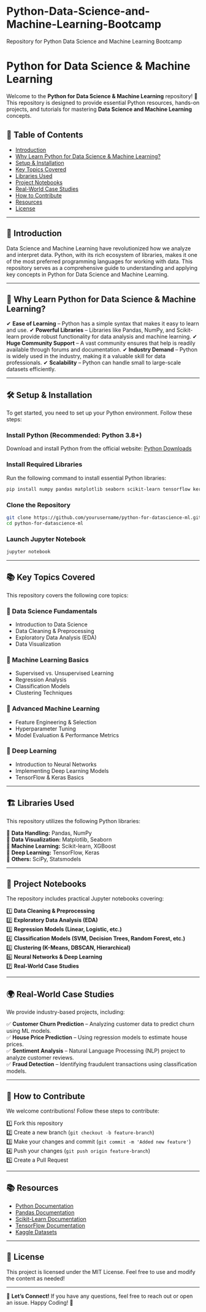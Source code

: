 # Python-Data-Science-and-Machine-Learning-Bootcamp
Repository for Python Data Science and Machine Learning Bootcamp

# Python for Data Science & Machine Learning

Welcome to the **Python for Data Science & Machine Learning** repository! 🚀 This repository is designed to provide essential Python resources, hands-on projects, and tutorials for mastering **Data Science and Machine Learning** concepts.

## 📌 Table of Contents

- [Introduction](#introduction)
- [Why Learn Python for Data Science & Machine Learning?](#why-learn-python-for-data-science--machine-learning)
- [Setup & Installation](#setup--installation)
- [Key Topics Covered](#key-topics-covered)
- [Libraries Used](#libraries-used)
- [Project Notebooks](#project-notebooks)
- [Real-World Case Studies](#real-world-case-studies)
- [How to Contribute](#how-to-contribute)
- [Resources](#resources)
- [License](#license)

---

## 📖 Introduction

Data Science and Machine Learning have revolutionized how we analyze and interpret data. Python, with its rich ecosystem of libraries, makes it one of the most preferred programming languages for working with data. This repository serves as a comprehensive guide to understanding and applying key concepts in Python for Data Science and Machine Learning.

---

## 🤔 Why Learn Python for Data Science & Machine Learning?

✔ **Ease of Learning** – Python has a simple syntax that makes it easy to learn and use.
✔ **Powerful Libraries** – Libraries like Pandas, NumPy, and Scikit-learn provide robust functionality for data analysis and machine learning.
✔ **Huge Community Support** – A vast community ensures that help is readily available through forums and documentation.
✔ **Industry Demand** – Python is widely used in the industry, making it a valuable skill for data professionals.
✔ **Scalability** – Python can handle small to large-scale datasets efficiently.

---

## 🛠 Setup & Installation

To get started, you need to set up your Python environment. Follow these steps:

### Install Python (Recommended: Python 3.8+)
Download and install Python from the official website: [Python Downloads](https://www.python.org/downloads/)

### Install Required Libraries
Run the following command to install essential Python libraries:

```sh
pip install numpy pandas matplotlib seaborn scikit-learn tensorflow keras jupyter
```

### Clone the Repository
```sh
git clone https://github.com/yourusername/python-for-datascience-ml.git
cd python-for-datascience-ml
```

### Launch Jupyter Notebook
```sh
jupyter notebook
```

---

## 📚 Key Topics Covered

This repository covers the following core topics:

### 🔹 Data Science Fundamentals
- Introduction to Data Science
- Data Cleaning & Preprocessing
- Exploratory Data Analysis (EDA)
- Data Visualization

### 🔹 Machine Learning Basics
- Supervised vs. Unsupervised Learning
- Regression Analysis
- Classification Models
- Clustering Techniques

### 🔹 Advanced Machine Learning
- Feature Engineering & Selection
- Hyperparameter Tuning
- Model Evaluation & Performance Metrics

### 🔹 Deep Learning
- Introduction to Neural Networks
- Implementing Deep Learning Models
- TensorFlow & Keras Basics

---

## 🏗 Libraries Used
This repository utilizes the following Python libraries:

📌 **Data Handling:** Pandas, NumPy  
📌 **Data Visualization:** Matplotlib, Seaborn  
📌 **Machine Learning:** Scikit-learn, XGBoost  
📌 **Deep Learning:** TensorFlow, Keras  
📌 **Others:** SciPy, Statsmodels  

---

## 📂 Project Notebooks

The repository includes practical Jupyter notebooks covering:

1️⃣ **Data Cleaning & Preprocessing**  
2️⃣ **Exploratory Data Analysis (EDA)**  
3️⃣ **Regression Models (Linear, Logistic, etc.)**  
4️⃣ **Classification Models (SVM, Decision Trees, Random Forest, etc.)**  
5️⃣ **Clustering (K-Means, DBSCAN, Hierarchical)**  
6️⃣ **Neural Networks & Deep Learning**  
7️⃣ **Real-World Case Studies**  

---

## 🌍 Real-World Case Studies

We provide industry-based projects, including:

✅ **Customer Churn Prediction** – Analyzing customer data to predict churn using ML models.  
✅ **House Price Prediction** – Using regression models to estimate house prices.  
✅ **Sentiment Analysis** – Natural Language Processing (NLP) project to analyze customer reviews.  
✅ **Fraud Detection** – Identifying fraudulent transactions using classification models.  

---

## 🤝 How to Contribute

We welcome contributions! Follow these steps to contribute:

1️⃣ Fork this repository  
2️⃣ Create a new branch (`git checkout -b feature-branch`)  
3️⃣ Make your changes and commit (`git commit -m 'Added new feature'`)  
4️⃣ Push your changes (`git push origin feature-branch`)  
5️⃣ Create a Pull Request  

---

## 📚 Resources

- [Python Documentation](https://docs.python.org/3/)
- [Pandas Documentation](https://pandas.pydata.org/)
- [Scikit-Learn Documentation](https://scikit-learn.org/stable/)
- [TensorFlow Documentation](https://www.tensorflow.org/)
- [Kaggle Datasets](https://www.kaggle.com/datasets)

---

## 📝 License

This project is licensed under the MIT License. Feel free to use and modify the content as needed!

---

📩 **Let’s Connect!**
If you have any questions, feel free to reach out or open an issue. Happy Coding! 🚀
